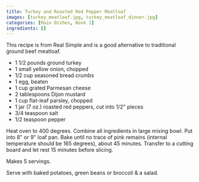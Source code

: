 ```yaml
---
title: Turkey and Roasted Red Pepper Meatloaf
images: [turkey_meatloaf.jpg, turkey_meatloaf_dinner.jpg]
categories: [Main Dishes, Book 1]
ingredients: []
---
```



 This recipe is from
Real Simple and is a good alternative to traditional ground beef
meatloaf.

-   1 1/2 pounds ground turkey
-   1 small yellow onion, chopped
-   1/2 cup seasoned bread crumbs
-   1 egg, beaten
-   1 cup grated Parmesan cheese
-   2 tablespoons Dijon mustard
-   1 cup flat-leaf parsley, chopped
-   1 jar (7 oz.) roasted red peppers, cut into 1/2" pieces
-   3/4 teaspoon salt
-   1/2 teaspoon pepper

Heat oven to 400 degrees. Combine all ingredients in large mixing bowl.
Put into 8" or 9" loaf pan. Bake until no trace of pink remains
(internal temperature should be 165 degrees), about 45 minutes. Transfer
to a cutting board and let rest 15 minutes before slicing.

Makes 5 servings.

Serve with baked potatoes, green beans or broccoli & a salad.

 